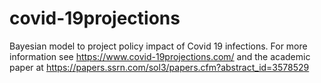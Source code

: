 # covid-19projections
Bayesian model to project policy impact of Covid 19 infections.
For more information see https://www.covid-19projections.com/ and the academic paper at https://papers.ssrn.com/sol3/papers.cfm?abstract_id=3578529
